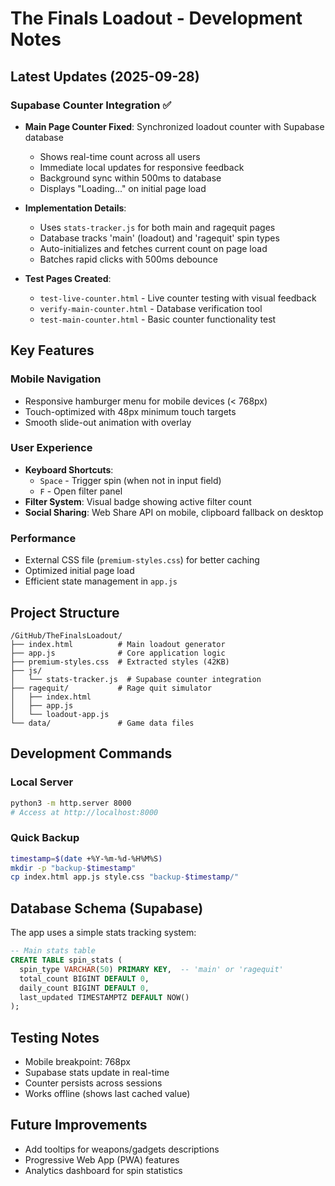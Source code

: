 # The Finals Loadout - Development Notes

## Latest Updates (2025-09-28)

### Supabase Counter Integration ✅
- **Main Page Counter Fixed**: Synchronized loadout counter with Supabase database
  - Shows real-time count across all users
  - Immediate local updates for responsive feedback
  - Background sync within 500ms to database
  - Displays "Loading..." on initial page load

- **Implementation Details**:
  - Uses `stats-tracker.js` for both main and ragequit pages
  - Database tracks 'main' (loadout) and 'ragequit' spin types
  - Auto-initializes and fetches current count on page load
  - Batches rapid clicks with 500ms debounce

- **Test Pages Created**:
  - `test-live-counter.html` - Live counter testing with visual feedback
  - `verify-main-counter.html` - Database verification tool
  - `test-main-counter.html` - Basic counter functionality test

## Key Features

### Mobile Navigation
- Responsive hamburger menu for mobile devices (< 768px)
- Touch-optimized with 48px minimum touch targets
- Smooth slide-out animation with overlay

### User Experience
- **Keyboard Shortcuts**:
  - `Space` - Trigger spin (when not in input field)
  - `F` - Open filter panel
- **Filter System**: Visual badge showing active filter count
- **Social Sharing**: Web Share API on mobile, clipboard fallback on desktop

### Performance
- External CSS file (`premium-styles.css`) for better caching
- Optimized initial page load
- Efficient state management in `app.js`

## Project Structure

```
/GitHub/TheFinalsLoadout/
├── index.html          # Main loadout generator
├── app.js              # Core application logic
├── premium-styles.css  # Extracted styles (42KB)
├── js/
│   └── stats-tracker.js  # Supabase counter integration
├── ragequit/           # Rage quit simulator
│   ├── index.html
│   ├── app.js
│   └── loadout-app.js
└── data/               # Game data files
```

## Development Commands

### Local Server
```bash
python3 -m http.server 8000
# Access at http://localhost:8000
```

### Quick Backup
```bash
timestamp=$(date +%Y-%m-%d-%H%M%S)
mkdir -p "backup-$timestamp"
cp index.html app.js style.css "backup-$timestamp/"
```

## Database Schema (Supabase)

The app uses a simple stats tracking system:

```sql
-- Main stats table
CREATE TABLE spin_stats (
  spin_type VARCHAR(50) PRIMARY KEY,  -- 'main' or 'ragequit'
  total_count BIGINT DEFAULT 0,
  daily_count BIGINT DEFAULT 0,
  last_updated TIMESTAMPTZ DEFAULT NOW()
);
```

## Testing Notes
- Mobile breakpoint: 768px
- Supabase stats update in real-time
- Counter persists across sessions
- Works offline (shows last cached value)

## Future Improvements
- Add tooltips for weapons/gadgets descriptions
- Progressive Web App (PWA) features
- Analytics dashboard for spin statistics
